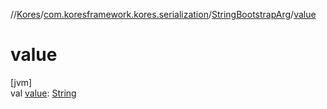 //[Kores](../../../index.md)/[com.koresframework.kores.serialization](../index.md)/[StringBootstrapArg](index.md)/[value](value.md)

# value

[jvm]\
val [value](value.md): [String](https://kotlinlang.org/api/latest/jvm/stdlib/kotlin/-string/index.html)
